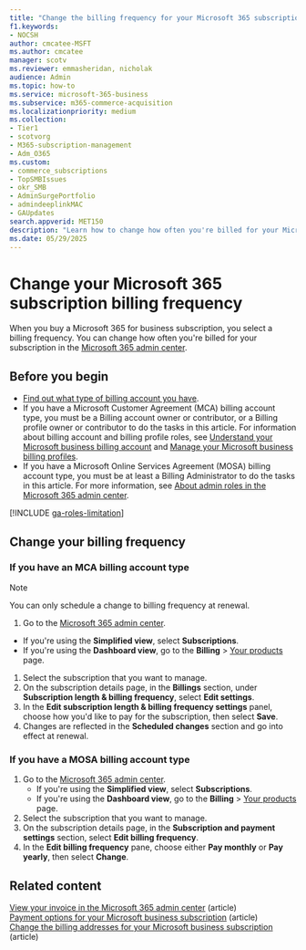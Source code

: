 ```yaml
---
title: "Change the billing frequency for your Microsoft 365 subscription"
f1.keywords:
- NOCSH
author: cmcatee-MSFT
ms.author: cmcatee
manager: scotv
ms.reviewer: emmasheridan, nicholak
audience: Admin
ms.topic: how-to
ms.service: microsoft-365-business
ms.subservice: m365-commerce-acquisition
ms.localizationpriority: medium
ms.collection: 
- Tier1
- scotvorg
- M365-subscription-management
- Adm_O365
ms.custom:
- commerce_subscriptions
- TopSMBIssues
- okr_SMB
- AdminSurgePortfolio
- admindeeplinkMAC
- GAUpdates
search.appverid: MET150
description: "Learn how to change how often you're billed for your Microsoft 365 for business subscription."
ms.date: 05/29/2025
---
```


# Change your Microsoft 365 subscription billing frequency

When you buy a Microsoft 365 for business subscription, you select a billing frequency. You can change how often you're billed for your subscription in the <a href="https://go.microsoft.com/fwlink/p/?linkid=2024339" target="_blank">Microsoft 365 admin center</a>.

## Before you begin

- [Find out what type of billing account you have](../manage-billing-accounts.md#view-my-billing-accounts).
- If you have a Microsoft Customer Agreement (MCA) billing account type, you must be a Billing account owner or contributor, or a Billing profile owner or contributor to do the tasks in this article. For information about billing account and billing profile roles, see [Understand your Microsoft business billing account](../manage-billing-accounts.md) and [Manage your Microsoft business billing profiles](manage-billing-profiles.md).
- If you have a Microsoft Online Services Agreement (MOSA) billing account type, you must be at least a Billing Administrator to do the tasks in this article. For more information, see [About admin roles in the Microsoft 365 admin center](../../admin/add-users/about-admin-roles.md).

[!INCLUDE [ga-roles-limitation](../../includes/ga-roles-limitation.md)]

## Change your billing frequency

### If you have an MCA billing account type

> [!NOTE]
> You can only schedule a change to billing frequency at renewal.

1. Go to the <a href="https://go.microsoft.com/fwlink/p/?linkid=2024339" target="_blank">Microsoft 365 admin center</a>.
  - If you're using the **Simplified view**, select **Subscriptions**.
  - If you're using the **Dashboard view**, go to the **Billing** > <a href="https://go.microsoft.com/fwlink/p/?linkid=842054" target="_blank">Your products</a> page.
1. Select the subscription that you want to manage.
1. On the subscription details page, in the **Billings** section, under **Subscription length & billing frequency**, select **Edit settings**.
1. In the **Edit subscription length & billing frequency settings** panel, choose how you'd like to pay for the subscription, then select **Save**.
1. Changes are reflected in the **Scheduled changes** section and go into effect at renewal.

### If you have a MOSA billing account type

1. Go to the <a href="https://go.microsoft.com/fwlink/p/?linkid=2024339" target="_blank">Microsoft 365 admin center</a>.
    - If you're using the **Simplified view**, select **Subscriptions**.
    - If you're using the **Dashboard view**, go to the **Billing** > <a href="https://go.microsoft.com/fwlink/p/?linkid=842054" target="_blank">Your products</a> page.
2. Select the subscription that you want to manage.
3. On the subscription details page, in the **Subscription and payment settings** section, select **Edit billing frequency**.
4. In the **Edit billing frequency** pane, choose either **Pay monthly** or **Pay yearly**, then select **Change**.

## Related content

[View your invoice in the Microsoft 365 admin center](view-your-bill-or-invoice.md) (article)\
[Payment options for your Microsoft business subscription](pay-for-your-subscription.md) (article)\
[Change the billing addresses for your Microsoft business subscription](change-your-billing-addresses.md) (article)
